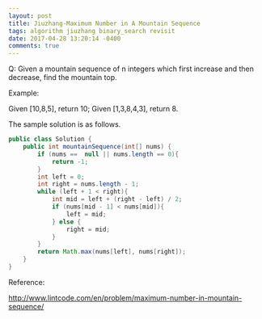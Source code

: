 ```yaml
---
layout: post
title: Jiuzhang-Maximum Number in A Mountain Sequence
tags: algorithm jiuzhang binary_search revisit
date: 2017-04-28 13:20:14 -0400
comments: true
---
```


Q: Given a mountain sequence of n integers which first increase and then decrease, find the mountain top.

Example:

Given [10,8,5], return 10; Given [1,3,8,4,3], return 8. 

The sample solution is as follows.

```java
public class Solution {
    public int mountainSequence(int[] nums) {
        if (nums ==  null || nums.length == 0){
            return -1;
        }
        int left = 0;
        int right = nums.length - 1;
        while (left + 1 < right){
            int mid = left + (right - left) / 2;
            if (nums[mid - 1] < nums[mid]){
                left = mid;
            } else {
                right = mid;
            }
        }
        return Math.max(nums[left], nums[right]);
    }
}
```

Reference:

http://www.lintcode.com/en/problem/maximum-number-in-mountain-sequence/